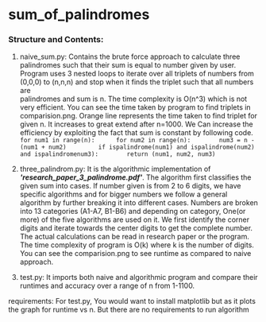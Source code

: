 # sum_of_palindromes


### Structure and Contents: 
1) naive_sum.py: Contains the brute force approach to calculate three palindromes such that their sum is equal to number given by user.
                  Program uses 3 nested loops to iterate over all triplets of numbers from (0,0,0) to (n,n,n) and stop when it finds the triplet such that all numbers are     
                  palindromes and sum is n. The time complexity is O(n^3) which is not very efficient. You can see the time taken by program to find triplets in comparision.png.
                  Orange line represents the time taken to find triplet for given n. It increases to great extend after n=1000.
                  We Can increase the efficiency by exploiting the fact that sum is constant by following code.
                  ```
                  for num1 in range(n):     
                      for num2 in range(n):       
                          num3 = n - (num1 + num2)        
                          if ispalindrome(num1) and ispalindrome(num2) and ispalindromenum3):       
                              return (num1, num2, num3)
                  ```
                  
2) three_palindrom.py: It is the algorithmic implementation of _**'research_paper_3_palindrome.pdf'**_. The algorithm first classifies the given sum into cases.
                        If number given is from 2 to 6 digits, we have specific algorithms and for bigger numbers we follow a general algorithm by further breaking it
                        into different cases. Numbers are broken into 13 categories (A1-A7, B1-B6) and depending on category, One(or more) of the five algorithms are used on it.
                        We first identify the corner digits and iterate towards the center digits to get the complete number. The actual calculations can be read in research paper
                        or the program. 
                        The time complexity of program is O(k) where k is the number of digits. You can see the comparision.png to see runtime as compared to naive approach.
                        
                        
3) test.py: It imports both naive and algorithmic program and compare their runtimes and accuracy over a range of n from 1-1100.


requirements: For test.py, You would want to install matplotlib but as it plots the graph for runtime vs n. But there are no requirements to run algorithm
